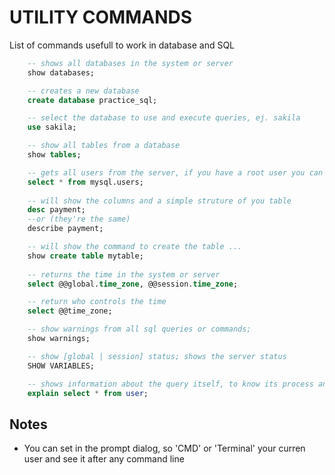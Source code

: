 # UTILITY COMMANDS

List of commands usefull to work in database and SQL

```SQL
    -- shows all databases in the system or server
    show databases;

    -- creates a new database
    create database practice_sql;

    -- select the database to use and execute queries, ej. sakila
    use sakila;

    -- show all tables from a database
    show tables;

    -- gets all users from the server, if you have a root user you can watch them all
    select * from mysql.users;
    
    -- will show the columns and a simple struture of you table
    desc payment;
    --or (they're the same)
    describe payment;

    -- will show the command to create the table ...
    show create table mytable;
    
    -- returns the time in the system or server
    select @@global.time_zone, @@session.time_zone;

    -- return who controls the time
    select @@time_zone;

    -- show warnings from all sql queries or commands;
    show warnings;

    -- show [global | session] status; shows the server status
    SHOW VARIABLES;

    -- shows information about the query itself, to know its process and optimize it
    explain select * from user;
```

## Notes

* You can set in the prompt dialog, so 'CMD' or 'Terminal' your curren user and see it after any command line
